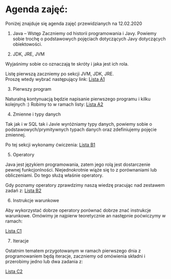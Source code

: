 # Agenda zajęć:

Poniżej znajduje się agenda zajęć przewidzianych na 12.02.2020
1. Java – Wstęp
   Zaczniemy od historii programowania i Javy.
   Powiemy sobie trochę o podstawowych pojęciach dotyczących Javy
   dotyczących obiektowości.

2. JDK, JRE, JVM

Wyjaśnimy sobie co oznaczają te skróty i jaka jest ich rola.

Listę pierwszą zaczniemy po sekcji JVM, JDK, JRE.  
Proszę wtedy wybrać następujący link:
[Lista A1](./zadania/A1_Konfiguracja_srodowiska.markdown)

3. Pierwszy program

Naturalną kontynuacją będzie napisanie pierwszego programu i kilku kolejnych :)
Robimy to w ramach listy:
[Lista A2](./zadania/A2_Pierwsze_programy.markdown)

4. Zmienne i typy danych

Tak jak i w SQL tak i Javie wyróżniamy typy danych, powiemy sobie o  
podstawowych/prymitywnych typach danych oraz zdefiniujemy pojęcie zmiennej.

Po tej sekcji wykonamy ćwiczenia:
[Lista B1](./zadania/B1_Zmienne_i_typy.md)

5. Operatory

Java jest językiem programowania, zatem jego rolą jest dostarczenie
pewnej funkcjonlności. Niejednokrotnie wiąże się to z porównaniami lub
obliczeniami. Do tego służą właśnie operatory.

Gdy poznamy operatory zprawdzimy naszą wiedzę pracując nad zestawem
zadań z:
[Lista B2](./zadania/B2_operatory.md)

6. Instrukcje warunkowe

Aby wykorzystać dobrze operatory porównać dobrze znać instrukcje
warunkowe. Omówimy je najpierw teoretycznie an następnie poćwiczymy w
ramach:

[Lista C1](./zadania/C1_Instrukcje_warunkowe.md)

7. Iteracje

Ostatnim tematem przygotowanym w ramach pierwszego dnia z programowaniem
będą iteracje, zaczniemy od omówienia składni i przerobimy jedno lub dwa
zadania z:

[Lista C2](./zadania/C2_Iteracje.md)

